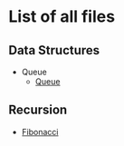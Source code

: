 # List of all files

## Data Structures
  * Queue
    * [Queue](https://github.com/TheAlgorithms/Swift/blob/master/data_structures/queue/queue.swift)

## Recursion
  * [Fibonacci](https://github.com/TheAlgorithms/Swift/blob/master/recursion/fibonacci.swift)
